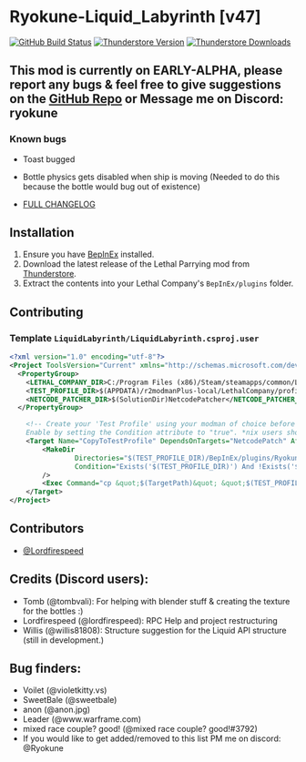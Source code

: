 # Ryokune-Liquid_Labyrinth [v47]

[![GitHub Build Status](https://img.shields.io/github/actions/workflow/status/VisualError/LiquidLabyrinth/build.yml?style=for-the-badge&logo=github)](https://github.com/VisualError/LiquidLabyrinth/actions/workflows/build.yml)
[![Thunderstore Version](https://img.shields.io/thunderstore/v/Ryokune/Liquid_Labyrinth?style=for-the-badge&logo=thunderstore&logoColor=white)](https://thunderstore.io/c/lethal-company/p/Ryokune/Liquid_Labyrinth/)
[![Thunderstore Downloads](https://img.shields.io/thunderstore/dt/Ryokune/Liquid_Labyrinth?style=for-the-badge&logo=thunderstore&logoColor=white)](https://thunderstore.io/c/lethal-company/p/Ryokune/Liquid_Labyrinth/)

## This mod is currently on EARLY-ALPHA, please report any bugs & feel free to give suggestions on the [GitHub Repo](https://github.com/VisualError/LiquidLabyrinth) or Message me on Discord: ryokune

### Known bugs
- Toast bugged
- Bottle physics gets disabled when ship is moving (Needed to do this because the bottle would bug out of existence)

- [FULL CHANGELOG](https://github.com/VisualError/LiquidLabyrinth/blob/main/CHANGELOG.md)
## Installation

1. Ensure you have [BepInEx](https://thunderstore.io/c/lethal-company/p/BepInEx/BepInExPack/) installed.
2. Download the latest release of the Lethal Parrying mod from [Thunderstore](https://thunderstore.io/c/lethal-company/p/Ryokune/LiquidLabyrinth).
3. Extract the contents into your Lethal Company's `BepInEx/plugins` folder.

## Contributing

### Template `LiquidLabyrinth/LiquidLabyrinth.csproj.user`
```xml
<?xml version="1.0" encoding="utf-8"?>
<Project ToolsVersion="Current" xmlns="http://schemas.microsoft.com/developer/msbuild/2003">
  <PropertyGroup>
    <LETHAL_COMPANY_DIR>C:/Program Files (x86)/Steam/steamapps/common/Lethal Company</LETHAL_COMPANY_DIR>
    <TEST_PROFILE_DIR>$(APPDATA)/r2modmanPlus-local/LethalCompany/profiles/Test Liquid Labyrinth</TEST_PROFILE_DIR>
    <NETCODE_PATCHER_DIR>$(SolutionDir)NetcodePatcher</NETCODE_PATCHER_DIR>
  </PropertyGroup>

    <!-- Create your 'Test Profile' using your modman of choice before enabling this. 
    Enable by setting the Condition attribute to "true". *nix users should switch out `copy` for `cp`. -->
    <Target Name="CopyToTestProfile" DependsOnTargets="NetcodePatch" AfterTargets="PostBuildEvent" Condition="false">
        <MakeDir
                Directories="$(TEST_PROFILE_DIR)/BepInEx/plugins/Ryokune-Liquid_Labyrinth"
                Condition="Exists('$(TEST_PROFILE_DIR)') And !Exists('$(TEST_PROFILE_DIR)/BepInEx/plugins/Ryokune-Liquid_Labyrinth')"
        />
        <Exec Command="cp &quot;$(TargetPath)&quot; &quot;$(TEST_PROFILE_DIR)/BepInEx/plugins/Ryokune-Liquid_Labyrinth/&quot;" />
    </Target>
</Project>
```

## Contributors

- [@Lordfirespeed](https://github.com/Lordfirespeed)


## Credits (Discord users):
- Tomb (@tombvali): For helping with blender stuff & creating the texture for the bottles :)
- Lordfirespeed (@lordfirespeed): RPC Help and project restructuring
- Willis (@willis81808): Structure suggestion for the Liquid API structure (still in development.)

## Bug finders:
- Voilet (@violetkitty.vs) 
- SweetBale (@sweetbale) 
- anon (@anon.jpg) 
- Leader (@www<span>.</span>warframe.com) 
- mixed race couple? good! (@mixed race couple? good!#3792)
- If you would like to get added/removed to this list PM me on discord: @Ryokune
